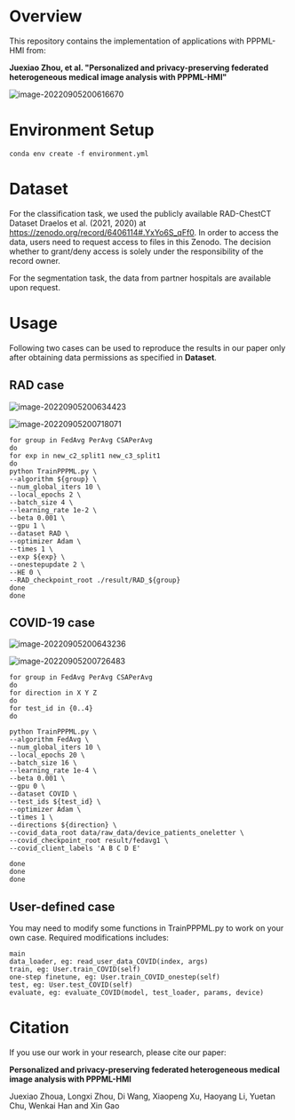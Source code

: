 # Overview

This repository contains the implementation of applications with PPPML-HMI from:

**Juexiao Zhou, et al. "Personalized and privacy-preserving federated heterogeneous medical image analysis with PPPML-HMI"**

![image-20220905200616670](https://cdn.jsdelivr.net/gh/JoshuaChou2018/oss@main/uPic/image-20220905200616670.07yZGG.png)

# Environment Setup

```shell
conda env create -f environment.yml
```

# Dataset

For the classification task, we used the publicly available RAD-ChestCT Dataset Draelos et al. (2021, 2020) at https://zenodo.org/record/6406114#.YxYo6S_qFf0. In order to access the data, users need to request access to files in this Zenodo. The decision whether to grant/deny access is solely under the responsibility of the record owner.

For the segmentation task, the data from partner hospitals are available upon request.

# Usage

Following two cases can be used to reproduce the results in our paper only after obtaining data permissions as specified in **Dataset**.

## RAD case

![image-20220905200634423](https://cdn.jsdelivr.net/gh/JoshuaChou2018/oss@main/uPic/image-20220905200634423.XaEkOu.png)

![image-20220905200718071](https://cdn.jsdelivr.net/gh/JoshuaChou2018/oss@main/uPic/image-20220905200718071.w5l0hG.png)

```shell
for group in FedAvg PerAvg CSAPerAvg
do
for exp in new_c2_split1 new_c3_split1
do
python TrainPPPML.py \
--algorithm ${group} \
--num_global_iters 10 \
--local_epochs 2 \
--batch_size 4 \
--learning_rate 1e-2 \
--beta 0.001 \
--gpu 1 \
--dataset RAD \
--optimizer Adam \
--times 1 \
--exp ${exp} \
--onestepupdate 2 \
--HE 0 \
--RAD_checkpoint_root ./result/RAD_${group}
done
done
```

## COVID-19 case

![image-20220905200643236](https://cdn.jsdelivr.net/gh/JoshuaChou2018/oss@main/uPic/image-20220905200643236.HzWaAH.png)

![image-20220905200726483](https://cdn.jsdelivr.net/gh/JoshuaChou2018/oss@main/uPic/image-20220905200726483.GcHF3H.png)

```shell
for group in FedAvg PerAvg CSAPerAvg
do
for direction in X Y Z
do
for test_id in {0..4}
do

python TrainPPPML.py \
--algorithm FedAvg \
--num_global_iters 10 \
--local_epochs 20 \
--batch_size 16 \
--learning_rate 1e-4 \
--beta 0.001 \
--gpu 0 \
--dataset COVID \
--test_ids ${test_id} \
--optimizer Adam \
--times 1 \
--directions ${direction} \
--covid_data_root data/raw_data/device_patients_oneletter \
--covid_checkpoint_root result/fedavg1 \
--covid_client_labels 'A B C D E'

done
done
done
```

## User-defined case

You may need to modify some functions in TrainPPPML.py to work on your own case. Required modifications includes:

```
main
data_loader, eg: read_user_data_COVID(index, args)
train, eg: User.train_COVID(self)
one-step finetune, eg: User.train_COVID_onestep(self)
test, eg: User.test_COVID(self)
evaluate, eg: evaluate_COVID(model, test_loader, params, device)
```



# Citation

If you use our work in your research, please cite our paper:

**Personalized and privacy-preserving federated heterogeneous medical image analysis with PPPML-HMI**

Juexiao Zhoua, Longxi Zhou, Di Wang, Xiaopeng Xu, Haoyang Li, Yuetan Chu, Wenkai Han and Xin Gao

